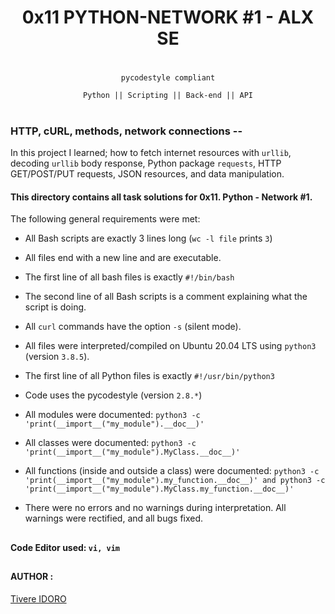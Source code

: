 <div align="center">

# 0x11 PYTHON-NETWORK #1 - ALX SE
#
</div>

<div align="center">

`pycodestyle compliant`

`Python || Scripting || Back-end || API`
</div>

#

### HTTP, cURL, methods, network connections --

In this project I learned; how to fetch internet resources with `urllib`, decoding `urllib` body response, Python package `requests`, HTTP GET/POST/PUT requests, JSON resources, and data manipulation.

#### This directory contains all task solutions for 0x11. Python - Network #1.

The following general requirements were met:

* All Bash scripts are exactly 3 lines long (`wc -l file` prints `3`)

* All files end with a new line and are executable.

* The first line of all bash files is exactly `#!/bin/bash`

* The second line of all Bash scripts is a comment explaining what the script is doing.

* All `curl` commands have the option `-s` (silent mode).

* All files were interpreted/compiled on Ubuntu 20.04 LTS using `python3` (version `3.8.5`).

* The first line of all Python files is exactly `#!/usr/bin/python3`

* Code uses the pycodestyle (version `2.8.*`)

* All modules were documented: `python3 -c` <br> `'print(__import__("my_module").__doc__)'`

* All classes were documented: `python3 -c` <br> `'print(__import__("my_module").MyClass.__doc__)'`

* All functions (inside and outside a class) were documented: `python3 -c` <br> `'print(__import__("my_module").my_function.__doc__)' and python3 -c 'print(__import__("my_module").MyClass.my_function.__doc__)'`

* There were no errors and no warnings during interpretation. All warnings were rectified, and all bugs fixed.

##

#### Code Editor used: `vi, vim`

##
#### AUTHOR :
[Tivere IDORO](https://github.com/tivereidoro)

